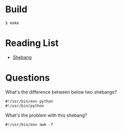 
Build
=====

    $ make

Reading List
============

* [Shebang](https://en.wikipedia.org/wiki/Shebang_%28Unix%29)


Questions
=========

What's the difference between below two shebangs?
    
    #!/usr/bin/env python
    #!/usr/bin/python

What's the problem with this shebang?

    #!/usr/bin/env awk -f
    
